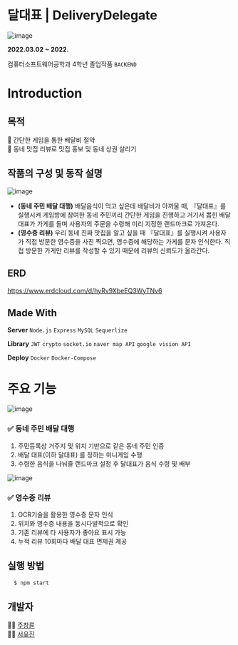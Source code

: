# 달대표 | DeliveryDelegate   


![image](https://user-images.githubusercontent.com/50348197/166867011-c2e0d157-c44a-494a-be98-eed7be41556a.png)
  
**2022.03.02 ~ 2022.**

컴퓨터소프트웨어공학과 4학년 졸업작품 `BACKEND`



# Introduction
## 목적
📌 간단한 게임을 통한 배달비 절약  
📌 동네 맛집 리뷰로 맛집 홍보 및 동네 상권 살리기

## 작품의 구성 및 동작 설명
![image](https://user-images.githubusercontent.com/50348197/193555157-ccbfcfd3-9bb5-4585-a241-a1dd0c51f256.png)

* **(동네 주민 배달 대행)** 배달음식이 먹고 싶은데 배달비가 아까울 때, 『달대표』를 실행시켜 게임방에 참여한 동네 주민끼리 간단한 게임을 진행하고 거기서 뽑힌 배달 대표가 가게를 돌며 사용자의 주문을 수령해 미리 지정한 랜드마크로 가져온다.   
* **(영수증 리뷰)** 우리 동네 진짜 맛집을 알고 싶을 때 『달대표』를 실행시켜 사용자가 직접 방문한 영수증을 사진 찍으면, 영수증에 해당하는 가게를 문자 인식한다. 직접 방문한 가게만 리뷰를 작성할 수 있기 때문에 리뷰의 신뢰도가 올라간다. 

## ERD
https://www.erdcloud.com/d/hyRv9XbeEQ3WyTNv6

## Made With
**Server**
 `Node.js` `Express` `MySQL` `Sequerlize` 
 
**Library**
 `JWT` `crypto` `socket.io` `naver map API` `google vision API`
 
**Deploy**
 `Docker` `Docker-Compose` 


  
# 주요 기능
![image](https://user-images.githubusercontent.com/50348197/193554204-6ccd4514-5792-4dc7-9b33-dbcaa651934f.png)


### **✅ 동네 주민 배달 대행**
1. 주민등록상 거주지 및 위치 기반으로 같은 동네 주민 인증
2. 배달 대표(이하 달대표) 를 정하는 미니게임 수행
3. 수령한 음식을 나눠줄 랜드마크 설정 후 달대표가 음식 수령 및 배부
   
   
![image](https://user-images.githubusercontent.com/50348197/193554630-e56aea4f-79de-40be-8c38-03db9e27f471.png)  
### **✅ 영수증 리뷰** 
1. OCR기술을 활용한 영수증 문자 인식  
2. 위치와 영수증 내용을 동시다발적으로 확인  
3. 기존 리뷰에 타 사용자가 좋아요 표시 가능  
4. 누적 리뷰 10회마다 배달 대표 면제권 제공  


## 실행 방법
```bash
  $ npm start
```


## 개발자
👨‍💻 [주창륜](https://github.com/geneaky)   
👩‍💻 [서유진](https://github.com/yujiniii)


